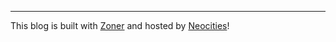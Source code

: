 ---
This blog is built with [Zoner](https://sr.ht/~ryantrawick/zoner/) and hosted by [Neocities](https://neocities.org/)!